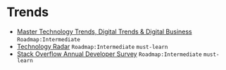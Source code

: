 # Trends

- [Master Technology Trends, Digital Trends & Digital Business](https://www.gartner.com/en/information-technology/insights/trends-predictions) `Roadmap:Intermediate`
- [Technology Radar](https://www.thoughtworks.com/radar) `Roadmap:Intermediate` `must-learn`
- [Stack Overflow Annual Developer Survey](https://insights.stackoverflow.com/survey) `Roadmap:Intermediate` `must-learn`
